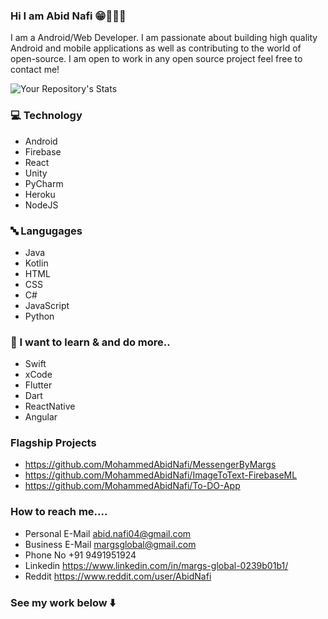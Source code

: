### Hi I am Abid Nafi 😁🧑🏻‍💻

I am a Android/Web Developer. I am passionate about building high quality Android and mobile applications as well as contributing to the world of open-source. I am open to work in any open source project feel free to contact me!

![Your Repository's Stats](https://github-readme-stats.vercel.app/api?username=MohammedAbidNafi&show_icons=true)

### 💻 Technology
* Android
* Firebase
* React
* Unity
* PyCharm
* Heroku
* NodeJS


### 🔤 Langugages
* Java
* Kotlin
* HTML
* CSS
* C#
* JavaScript
* Python

### 🏫 I want to learn & and do more..

* Swift
* xCode
* Flutter
* Dart
* ReactNative
* Angular

### Flagship Projects

* https://github.com/MohammedAbidNafi/MessengerByMargs
* https://github.com/MohammedAbidNafi/ImageToText-FirebaseML
* https://github.com/MohammedAbidNafi/To-DO-App

### How to reach me....
* Personal E-Mail abid.nafi04@gmail.com
* Business E-Mail margsglobal@gmail.com
* Phone No +91 9491951924
* Linkedin https://www.linkedin.com/in/margs-global-0239b01b1/
* Reddit https://www.reddit.com/user/AbidNafi


### See my work below   ⬇️



<!--
**MohammedAbidNafi/MohammedAbidNafi** is a ✨ _special_ ✨ repository because its `README.md` (this file) appears on your GitHub profile.

Here are some ideas to get you started:

- 🔭 I’m currently working on ...
- 🌱 I’m currently learning ...
- 👯 I’m looking to collaborate on ...
- 🤔 I’m looking for help with ...
- 💬 Ask me about ...
- 📫 How to reach me: ...
- 😄 Pronouns: ...
- ⚡ Fun fact: ...
-->
